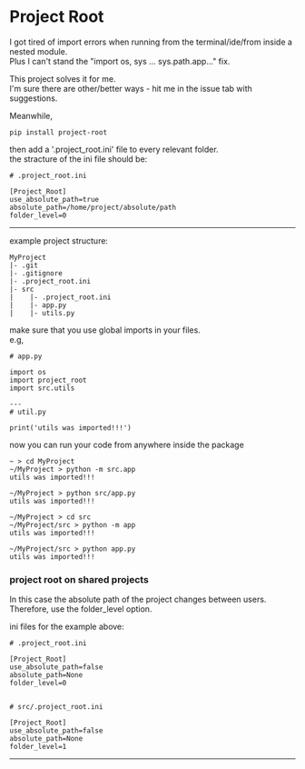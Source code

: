 # Project Root

I got tired of import errors when running from the terminal/ide/from inside a nested module.  
Plus I can't stand the "import os, sys ... sys.path.app..." fix.

This project solves it for me.  
I'm sure there are other/better ways - hit me in the issue tab with suggestions.

Meanwhile,  
```
pip install project-root
```  
then add a '.project_root.ini' file to every relevant folder.  
the stracture of the ini file should be:  
```
# .project_root.ini   

[Project_Root] 
use_absolute_path=true
absolute_path=/home/project/absolute/path
folder_level=0
```
---

example project structure:
```
MyProject
|- .git
|- .gitignore
|- .project_root.ini
|- src
|    |- .project_root.ini
|    |- app.py
|    |- utils.py
```

make sure that you use global imports in your files.  
e.g,  
```
# app.py

import os
import project_root
import src.utils

---
# util.py

print('utils was imported!!!')
```

now you can run your code from anywhere inside the package
```
~ > cd MyProject 
~/MyProject > python -m src.app
utils was imported!!!

~/MyProject > python src/app.py
utils was imported!!!

~/MyProject > cd src
~/MyProject/src > python -m app
utils was imported!!!

~/MyProject/src > python app.py
utils was imported!!!
```

### project root on shared projects  
In this case the absolute path of the project changes between users.  
Therefore, use the folder_level option.  
  
ini files for the example above:
```
# .project_root.ini   

[Project_Root] 
use_absolute_path=false
absolute_path=None
folder_level=0


# src/.project_root.ini   

[Project_Root] 
use_absolute_path=false
absolute_path=None
folder_level=1
```
---
